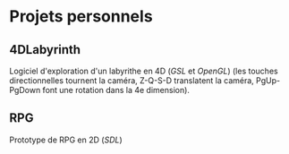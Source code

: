# Projets personnels
## 4DLabyrinth
Logiciel d'exploration d'un labyrithe en 4D (*GSL* et *OpenGL*) (les touches directionnelles tournent la caméra, Z-Q-S-D translatent la caméra, PgUp-PgDown font une rotation dans la 4e dimension).
## RPG
Prototype de RPG en 2D (*SDL*)
